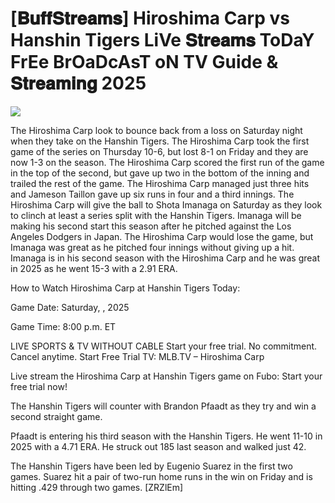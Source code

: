 # [𝐁𝐮𝐟𝐟𝐒𝐭𝐫𝐞𝐚𝐦𝐬] Hiroshima Carp vs Hanshin Tigers LiVe 𝐒𝐭𝐫𝐞𝐚𝐦𝐬 ToDaY FrEe BrOaDcAsT oN TV Guide & 𝐒𝐭𝐫𝐞𝐚𝐦𝐢𝐧𝐠  2025  
  
  
[![](https://i.imgur.com/qSNzIqt.png)](https://movie.rssnews.media/OTulRTq.php)  
  
The Hiroshima Carp look to bounce back from a loss on Saturday night when they take on the Hanshin Tigers. The Hiroshima Carp took the first game of the series on Thursday 10-6, but lost 8-1 on Friday and they are now 1-3 on the season. The Hiroshima Carp scored the first run of the game in the top of the second, but gave up two in the bottom of the inning and trailed the rest of the game. The Hiroshima Carp managed just three hits and Jameson Taillon gave up six runs in four and a third innings. The Hiroshima Carp will give the ball to Shota Imanaga on Saturday as they look to clinch at least a series split with the Hanshin Tigers. Imanaga will be making his second start this season after he pitched against the Los Angeles Dodgers in Japan. The Hiroshima Carp would lose the game, but Imanaga was great as he pitched four innings without giving up a hit. Imanaga is in his second season with the Hiroshima Carp and he was great in 2025 as he went 15-3 with a 2.91 ERA.

How to Watch Hiroshima Carp at Hanshin Tigers Today:

Game Date: Saturday, , 2025

Game Time: 8:00 p.m. ET

LIVE SPORTS & TV WITHOUT CABLE
Start your free trial. No commitment. Cancel anytime.
Start Free Trial
TV: MLB.TV – Hiroshima Carp

Live stream the Hiroshima Carp at Hanshin Tigers game on Fubo: Start your free trial now!

The Hanshin Tigers will counter with Brandon Pfaadt as they try and win a second straight game.

Pfaadt is entering his third season with the Hanshin Tigers. He went 11-10 in 2025 with a 4.71 ERA. He struck out 185 last season and walked just 42.

The Hanshin Tigers have been led by Eugenio Suarez in the first two games. Suarez hit a pair of two-run home runs in the win on Friday and is hitting .429 through two games. [ZRZlEm]